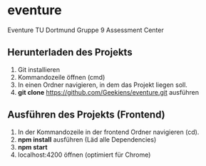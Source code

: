 # eventure

Eventure TU Dortmund Gruppe 9 Assessment Center

## Herunterladen des Projekts
1. Git installieren
2. Kommandozeile öffnen (cmd)
3. In einen Ordner navigieren, in dem das Projekt liegen soll.
4. **git clone** https://github.com/Geekiens/eventure.git ausführen


## Ausführen des Projekts (Frontend)
1. In der Kommandozeile in der frontend Ordner navigieren (cd).
2. **npm install** ausführen (Läd alle Dependencies)
3. **npm start**
4. localhost:4200 öffnen (optimiert für Chrome)












